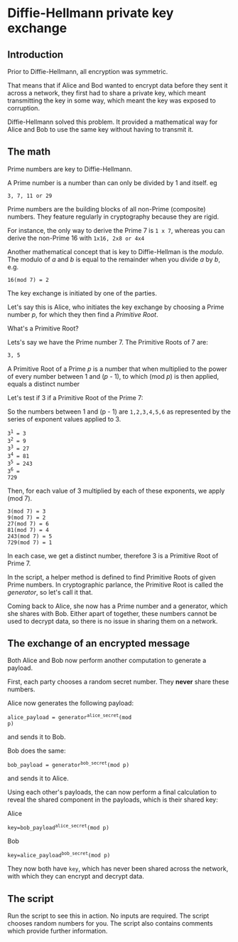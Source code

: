 # Diffie-Hellmann private key exchange

## Introduction

Prior to Diffie-Hellmann, all encryption was symmetric.

That means that if Alice and Bod wanted to encrypt data before they sent it across a network, they first had to share a 
private key, which meant transmitting the key in some way, which meant the key was exposed to corruption.

Diffie-Hellmann solved this problem. It provided a mathematical way for Alice and Bob to use the same key 
without having to transmit it.


## The math

Prime numbers are key to Diffie-Hellmann.

A Prime number is a number than can only be divided by 1 and itself. eg 
```
3, 7, 11 or 29
```
Prime numbers are the building 
blocks of all non-Prime (composite) numbers. They feature regularly in cryptography because they are rigid. 

For instance, the only way to derive the Prime 7 is `1 x 7`, whereas you can derive the non-Prime 16 with 
`1x16, 2x8 or 4x4`

Another mathematical concept that is key to Diffie-Hellman is the *modulo*. 
The modulo of *a* and *b* is equal to the remainder when you divide *a* by *b*, e.g.
 ```
 16(mod 7) = 2
 ``` 

The key exchange is initiated by one of the parties.

Let's say this is Alice, who initiates the key exchange by choosing a Prime number *p*, for which they then find a *Primitive Root*.

What's a Primitive Root?

Lets's say we have the Prime number 7. The Primitive Roots of 7 are:
```markdown
3, 5
```

A Primitive Root of a Prime *p* is a number that when multiplied to the power of every number between 1 and (*p* - 1), 
to which (mod *p*) is then applied, equals a distinct number

Let's test if 3 if a Primitive Root of the Prime 7:

So the numbers between 1 and (p - 1) are `1,2,3,4,5,6` as represented by the series of exponent values applied to 3.


<code>3<sup>1</sup> = 3</code><br>
<code>3<sup>2</sup> = 9</code><br>
<code>3<sup>3</sup> = 27</code><br>
<code>3<sup>4</sup> = 81</code><br>
<code>3<sup>5</sup> = 243</code><br>
<code>3<sup>6</sup> = 729</code><br>

Then, for each value of 3 multiplied by each of these exponents, we apply (mod 7).

```
3(mod 7) = 3
9(mod 7) = 2
27(mod 7) = 6
81(mod 7) = 4
243(mod 7) = 5
729(mod 7) = 1
```

In each case, we get a distinct number, therefore 3 is a Primitive Root of Prime 7. 

In the script, a helper method is defined to find Primitive Roots of given Prime numbers. In cryptographic parlance, 
the Primitive Root is called the *generator*, so let's call it that.

Coming back to Alice, she now has a Prime number and a generator, which she shares with Bob. Either apart of together, 
these numbers cannot be used to decrypt data, so there is no issue in sharing them on a network. 

## The exchange of an encrypted message

Both Alice and Bob now perform another computation to generate a payload.

First, each party chooses a random secret number. They **never** share these numbers.

Alice now generates the following payload:

<code>alice_payload = generator<sup>alice_secret</sup>(mod p)</code>

and sends it to Bob.
 
Bob does the same:
 
<code>bob_payload = generator<sup>bob_secret</sup>(mod p)</code>

and sends it to Alice.


Using each other's payloads, the can now perform a final calculation to reveal the shared component in the payloads, which is their shared key:

Alice

<code>key=bob_payload<sup>alice_secret</sup>(mod p)</code>
 
 
Bob

<code>key=alice_payload<sup>bob_secret</sup>(mod p)</code>

They now both have `key`, which has never been shared across the network, with which they can encrypt and decrypt data.

## The script

Run the script to see this in action. No inputs are required. The script chooses random numbers for you. 
The script also contains comments which provide further information.
 